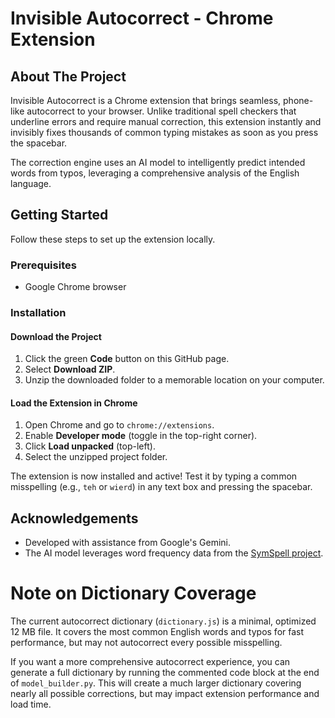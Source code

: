 # Invisible Autocorrect - Chrome Extension

## About The Project

Invisible Autocorrect is a Chrome extension that brings seamless, phone-like autocorrect to your browser. Unlike traditional spell checkers that underline errors and require manual correction, this extension instantly and invisibly fixes thousands of common typing mistakes as soon as you press the spacebar.

The correction engine uses an AI model to intelligently predict intended words from typos, leveraging a comprehensive analysis of the English language.

## Getting Started

Follow these steps to set up the extension locally.

### Prerequisites

- Google Chrome browser

### Installation

#### Download the Project

1. Click the green **Code** button on this GitHub page.
2. Select **Download ZIP**.
3. Unzip the downloaded folder to a memorable location on your computer.

#### Load the Extension in Chrome

1. Open Chrome and go to `chrome://extensions`.
2. Enable **Developer mode** (toggle in the top-right corner).
3. Click **Load unpacked** (top-left).
4. Select the unzipped project folder.

The extension is now installed and active! Test it by typing a common misspelling (e.g., `teh` or `wierd`) in any text box and pressing the spacebar.

## Acknowledgements

- Developed with assistance from Google's Gemini.
- The AI model leverages word frequency data from the [SymSpell project](https://github.com/wolfgarbe/SymSpell).

# Note on Dictionary Coverage

The current autocorrect dictionary (`dictionary.js`) is a minimal, optimized 12 MB file. It covers the most common English words and typos for fast performance, but may not autocorrect every possible misspelling.

If you want a more comprehensive autocorrect experience, you can generate a full dictionary by running the commented code block at the end of `model_builder.py`. This will create a much larger dictionary covering nearly all possible corrections, but may impact extension performance and load time.
